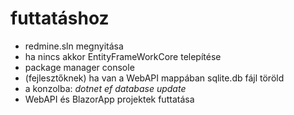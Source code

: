# futtatáshoz

- redmine.sln megnyitása
- ha nincs akkor EntityFrameWorkCore telepítése
- package manager console
- (fejlesztőknek) ha van a WebAPI mappában sqlite.db fájl töröld
- a konzolba: _dotnet ef database update_
- WebAPI és BlazorApp projektek futtatása
